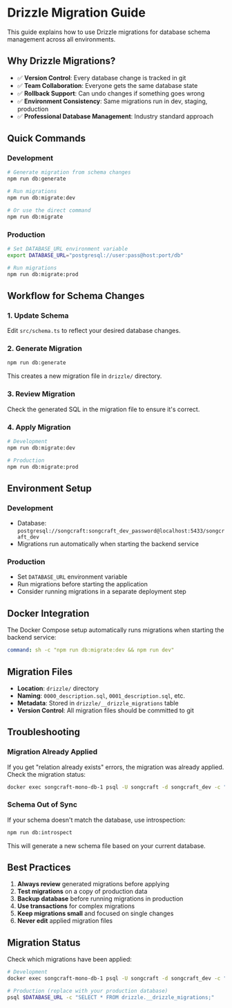 # Drizzle Migration Guide

This guide explains how to use Drizzle migrations for database schema management across all environments.

## **Why Drizzle Migrations?**

- ✅ **Version Control**: Every database change is tracked in git
- ✅ **Team Collaboration**: Everyone gets the same database state
- ✅ **Rollback Support**: Can undo changes if something goes wrong
- ✅ **Environment Consistency**: Same migrations run in dev, staging, production
- ✅ **Professional Database Management**: Industry standard approach

## **Quick Commands**

### **Development**

```bash
# Generate migration from schema changes
npm run db:generate

# Run migrations
npm run db:migrate:dev

# Or use the direct command
npm run db:migrate
```

### **Production**

```bash
# Set DATABASE_URL environment variable
export DATABASE_URL="postgresql://user:pass@host:port/db"

# Run migrations
npm run db:migrate:prod
```

## **Workflow for Schema Changes**

### **1. Update Schema**

Edit `src/schema.ts` to reflect your desired database changes.

### **2. Generate Migration**

```bash
npm run db:generate
```

This creates a new migration file in `drizzle/` directory.

### **3. Review Migration**

Check the generated SQL in the migration file to ensure it's correct.

### **4. Apply Migration**

```bash
# Development
npm run db:migrate:dev

# Production
npm run db:migrate:prod
```

## **Environment Setup**

### **Development**

- Database: `postgresql://songcraft:songcraft_dev_password@localhost:5433/songcraft_dev`
- Migrations run automatically when starting the backend service

### **Production**

- Set `DATABASE_URL` environment variable
- Run migrations before starting the application
- Consider running migrations in a separate deployment step

## **Docker Integration**

The Docker Compose setup automatically runs migrations when starting the backend service:

```yaml
command: sh -c "npm run db:migrate:dev && npm run dev"
```

## **Migration Files**

- **Location**: `drizzle/` directory
- **Naming**: `0000_description.sql`, `0001_description.sql`, etc.
- **Metadata**: Stored in `drizzle/__drizzle_migrations` table
- **Version Control**: All migration files should be committed to git

## **Troubleshooting**

### **Migration Already Applied**

If you get "relation already exists" errors, the migration was already applied. Check the migration status:

```bash
docker exec songcraft-mono-db-1 psql -U songcraft -d songcraft_dev -c "SELECT * FROM drizzle.__drizzle_migrations;"
```

### **Schema Out of Sync**

If your schema doesn't match the database, use introspection:

```bash
npm run db:introspect
```

This will generate a new schema file based on your current database.

## **Best Practices**

1. **Always review** generated migrations before applying
2. **Test migrations** on a copy of production data
3. **Backup database** before running migrations in production
4. **Use transactions** for complex migrations
5. **Keep migrations small** and focused on single changes
6. **Never edit** applied migration files

## **Migration Status**

Check which migrations have been applied:

```bash
# Development
docker exec songcraft-mono-db-1 psql -U songcraft -d songcraft_dev -c "SELECT * FROM drizzle.__drizzle_migrations;"

# Production (replace with your production database)
psql $DATABASE_URL -c "SELECT * FROM drizzle.__drizzle_migrations;"
```
